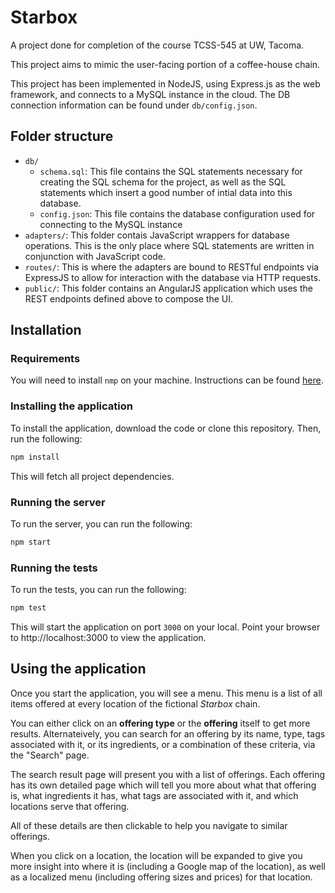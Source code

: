 # Starbox

A project done for completion of the course TCSS-545 at UW, Tacoma.

This project aims to mimic the user-facing portion of a coffee-house chain.

This project has been implemented in NodeJS, using Express.js as the web framework, and connects to a MySQL instance
in the cloud. The DB connection information can be found under `db/config.json`.

## Folder structure

* `db/`
  * `schema.sql`: This file contains the SQL statements necessary for creating the SQL schema for the project, as well as the SQL statements which insert
  a good number of intial data into this database.
  * `config.json`: This file contains the database configuration used for connecting to the MySQL instance
* `adapters/`: This folder contais JavaScript wrappers for database operations. This is the only place where SQL statements are written in conjunction with
JavaScript code.
* `routes/`: This is where the adapters are bound to RESTful endpoints via ExpressJS to allow for interaction with the database via HTTP requests.
* `public/`: This folder contains an AngularJS application which uses the REST endpoints defined above to compose the UI.

## Installation

### Requirements

You will need to install `nmp` on your machine. Instructions can be found [here](https://www.npmjs.com/get-npm).

### Installing the application

To install the application, download the code or clone this repository. Then, run the following:

````bash
npm install
````

This will fetch all project dependencies.

### Running the server

To run the server, you can run the following:

````bash
npm start
````

### Running the tests

To run the tests, you can run the following:

````bash
npm test
````

This will start the application on port `3000` on your local. Point your browser to http://localhost:3000 to view the application.

## Using the application

Once you start the application, you will see a menu. This menu is a list of all items offered at every location of the fictional *Starbox* chain.

You can either click on an **offering type** or the **offering** itself to get more results. Alternateively, you can search for an offering by
its name, type, tags associated with it, or its ingredients, or a combination of these criteria, via the "Search" page.

The search result page will present you with a list of offerings. Each offering has its own detailed page which will tell you more about what that
offering is, what ingredients it has, what tags are associated with it, and which locations serve that offering.

All of these details are then clickable to help you navigate to similar offerings.

When you click on a location, the location will be expanded to give you more insight into where it is (including a Google map of the location),
as well as a localized menu (including offering sizes and prices) for that location.
